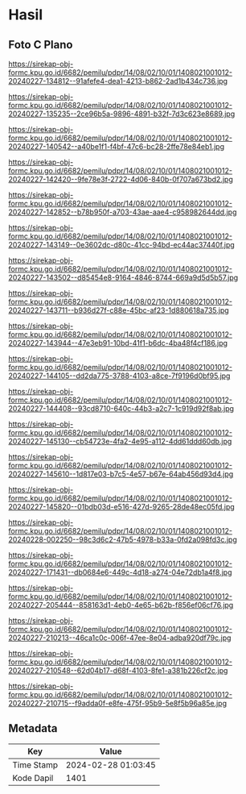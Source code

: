# Hasil

## Foto C Plano

https://sirekap-obj-formc.kpu.go.id/6682/pemilu/pdpr/14/08/02/10/01/1408021001012-20240227-134812--91afefe4-dea1-4213-b862-2ad1b434c736.jpg

https://sirekap-obj-formc.kpu.go.id/6682/pemilu/pdpr/14/08/02/10/01/1408021001012-20240227-135235--2ce96b5a-9896-4891-b32f-7d3c623e8689.jpg

https://sirekap-obj-formc.kpu.go.id/6682/pemilu/pdpr/14/08/02/10/01/1408021001012-20240227-140542--a40be1f1-f4bf-47c6-bc28-2ffe78e84eb1.jpg

https://sirekap-obj-formc.kpu.go.id/6682/pemilu/pdpr/14/08/02/10/01/1408021001012-20240227-142420--9fe78e3f-2722-4d06-840b-0f707a673bd2.jpg

https://sirekap-obj-formc.kpu.go.id/6682/pemilu/pdpr/14/08/02/10/01/1408021001012-20240227-142852--b78b950f-a703-43ae-aae4-c958982644dd.jpg

https://sirekap-obj-formc.kpu.go.id/6682/pemilu/pdpr/14/08/02/10/01/1408021001012-20240227-143149--0e3602dc-d80c-41cc-94bd-ec44ac37440f.jpg

https://sirekap-obj-formc.kpu.go.id/6682/pemilu/pdpr/14/08/02/10/01/1408021001012-20240227-143502--d85454e8-9164-4846-8744-669a9d5d5b57.jpg

https://sirekap-obj-formc.kpu.go.id/6682/pemilu/pdpr/14/08/02/10/01/1408021001012-20240227-143711--b936d27f-c88e-45bc-af23-1d880618a735.jpg

https://sirekap-obj-formc.kpu.go.id/6682/pemilu/pdpr/14/08/02/10/01/1408021001012-20240227-143944--47e3eb91-10bd-41f1-b6dc-4ba48f4cf186.jpg

https://sirekap-obj-formc.kpu.go.id/6682/pemilu/pdpr/14/08/02/10/01/1408021001012-20240227-144105--dd2da775-3788-4103-a8ce-7f9196d0bf95.jpg

https://sirekap-obj-formc.kpu.go.id/6682/pemilu/pdpr/14/08/02/10/01/1408021001012-20240227-144408--93cd8710-640c-44b3-a2c7-1c919d92f8ab.jpg

https://sirekap-obj-formc.kpu.go.id/6682/pemilu/pdpr/14/08/02/10/01/1408021001012-20240227-145130--cb54723e-4fa2-4e95-a112-4dd61ddd60db.jpg

https://sirekap-obj-formc.kpu.go.id/6682/pemilu/pdpr/14/08/02/10/01/1408021001012-20240227-145610--1d817e03-b7c5-4e57-b67e-64ab456d93d4.jpg

https://sirekap-obj-formc.kpu.go.id/6682/pemilu/pdpr/14/08/02/10/01/1408021001012-20240227-145820--01bdb03d-e516-427d-9265-28de48ec05fd.jpg

https://sirekap-obj-formc.kpu.go.id/6682/pemilu/pdpr/14/08/02/10/01/1408021001012-20240228-002250--98c3d6c2-47b5-4978-b33a-0fd2a098fd3c.jpg

https://sirekap-obj-formc.kpu.go.id/6682/pemilu/pdpr/14/08/02/10/01/1408021001012-20240227-171431--db0684e6-449c-4d18-a274-04e72db1a4f8.jpg

https://sirekap-obj-formc.kpu.go.id/6682/pemilu/pdpr/14/08/02/10/01/1408021001012-20240227-205444--858163d1-4eb0-4e65-b62b-f856ef06cf76.jpg

https://sirekap-obj-formc.kpu.go.id/6682/pemilu/pdpr/14/08/02/10/01/1408021001012-20240227-210213--46ca1c0c-006f-47ee-8e04-adba920df79c.jpg

https://sirekap-obj-formc.kpu.go.id/6682/pemilu/pdpr/14/08/02/10/01/1408021001012-20240227-210548--62d04b17-d68f-4103-8fe1-a381b226cf2c.jpg

https://sirekap-obj-formc.kpu.go.id/6682/pemilu/pdpr/14/08/02/10/01/1408021001012-20240227-210715--f9adda0f-e8fe-475f-95b9-5e8f5b96a85e.jpg


## Metadata

| Key        | Value               |
| ---------- | ------------------- |
| Time Stamp | 2024-02-28 01:03:45 |
| Kode Dapil | 1401                |



